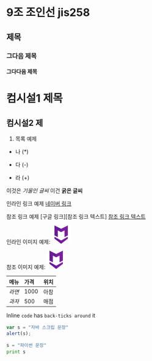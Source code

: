 # 9조 조인선 jis258
## 제목
### 그다음 제목
#### 그다다음 제목

컴시설1 제목
=======
컴시설2 제
------


1. 목록 예제
* 나     (*)
- 다     (-)
+ 라     (+)



이것은 *기울인 글씨*
이건 **굵은 글씨**




인라인 링크 예제 [네이버 링크](https://www.naver.com)

참조 링크 예제 [구글 링크][참조 링크 텍스트]
[참조 링크 텍스트](https://www.google.com)





인라인 이미지 예제: ![alt text](https://github.com/adam-p/markdown-here/raw/master/src/common/images/icon48.png "Logo Title Text 1")

참조 이미지 예제: ![alt text][logo]

[logo]: https://github.com/adam-p/markdown-here/raw/master/src/common/images/icon48.png "Logo Title Text 2"




| **메뉴** | **가격** | **위치** |
|------|:----|-----:|
|*라면*  | 1000| 아참  |
|*과자*  | 500 | 매점  |



Inline `code` has `back-ticks around` it
```javascript
var s = "자바 스크립 문장"
alert(s);
```

```python
s = "파이썬 문장"
print s
```


